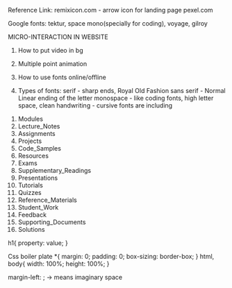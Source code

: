 <!-- 2024-01-13 (Saturday) Regular Class ------------------------ -->

Reference Link:
remixicon.com - arrow icon for landing page
pexel.com

Google fonts:
tektur, space mono(specially for coding), voyage, gilroy

MICRO-INTERACTION IN WEBSITE

1. How to put video in bg

2. Multiple point animation

3. How to use fonts online/offline

4. Types of fonts:
   serif - sharp ends, Royal Old Fashion
   sans serif - Normal Linear ending of the letter
   monospace - like coding fonts, high letter space, clean
   handwriting - cursive fonts are including

<!-- ---------------     FOLDER STRUCTURE        -->

1. Modules
2. Lecture_Notes
3. Assignments
4. Projects
5. Code_Samples
6. Resources
7. Exams
8. Supplementary_Readings
9. Presentations
10. Tutorials
11. Quizzes
12. Reference_Materials
13. Student_Work
14. Feedback
15. Supporting_Documents
16. Solutions


<!-- Backup CSS -->
h1{
    property: value;
}

Css boiler plate
*{
    margin: 0;
    padding: 0;
    box-sizing: border-box;
}
html, body{
    width: 100%;
    height: 100%;
}

<!-- ------------------------------ -->

margin-left: ; -> means imaginary space